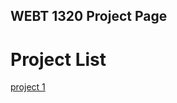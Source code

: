 ## WEBT 1320 Project Page

<h1>Project List</h1>

<a href="project1/index.html" target="_blank">project 1</a>

